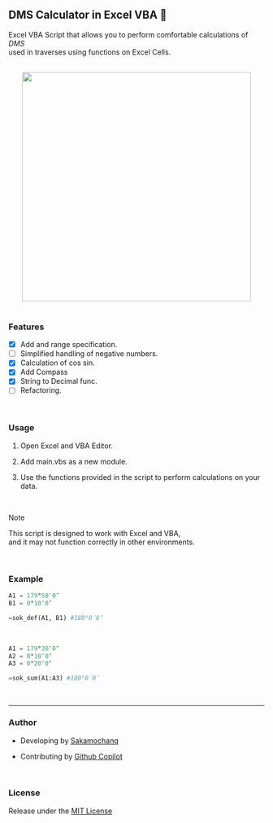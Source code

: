 ## DMS Calculator in Excel VBA 🌵
Excel VBA Script that allows you to perform comfortable calculations of *DMS*  
used in traverses using functions on Excel Cells.

<br>

<div align="center">
    <img src="./assets/DMS-Calculator-Demo.gif" width="450px">
</div>

<br>

### Features
- [x] Add and range specification.
- [ ] Simplified handling of negative numbers.
- [x] Calculation of cos sin.
- [x] Add Compass
- [x] String to Decimal func.
- [ ] Refactoring.

<br>

### Usage

1.  Open Excel and VBA Editor.

2.  Add main.vbs as a new module.

3.  Use the functions provided in the script to perform calculations on your data.  

<br>

> [!Note]  
> This script is designed to work with Excel and VBA,  
> and it may not function correctly in other environments.

<br>

### Example

```python
A1 = 179°50′0″
B1 = 0°10′0″

=sok_def(A1, B1) #180°0′0″
```

<br>

```python
A1 = 179°30′0″
A2 = 0°10′0″
A3 = 0°20′0″

=sok_sum(A1:A3) #180°0′0″
```

<br>
<hr>

### Author 

- Developing by [Sakamochanq](https://github.com/Sakamochanq)

- Contributing by [Github Copilot](https://github.com/features/copilot)

<br>

### License

Release under the [MIT License](https://github.com/Sakamochanq/DMS-Calculator/blob/master/LICENSE)
